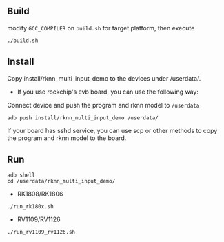## Build

modify `GCC_COMPILER` on `build.sh` for target platform, then execute

```
./build.sh
```

## Install

Copy install/rknn_multi_input_demo to the devices under /userdata/.

- If you use rockchip's evb board, you can use the following way:

Connect device and push the program and rknn model to `/userdata`

```
adb push install/rknn_multi_input_demo /userdata/
```

If your board has sshd service, you can use scp or other methods to copy the program and rknn model to the board.

## Run

```
adb shell
cd /userdata/rknn_multi_input_demo/
```

- RK1808/RK1806
```
./run_rk180x.sh
```

- RV1109/RV1126
```
./run_rv1109_rv1126.sh
```
